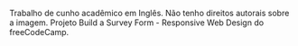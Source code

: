 Trabalho de cunho acadêmico em Inglês. Não tenho direitos autorais sobre a imagem. Projeto Build a Survey Form - Responsive Web Design do freeCodeCamp. 
